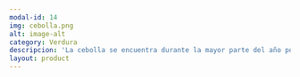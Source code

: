 ```yaml
---
modal-id: 14
img: cebolla.png
alt: image-alt
category: Verdura
descripcion: 'La cebolla se encuentra durante la mayor parte del año porque se almacena y se conserva bien, como el ajo. Recordamos al famoso Shrek y su expresión sobre este producto indispensable en la cocina: "Los ogros son como las cebollas, tienen capas."' 
layout: product
---
```

